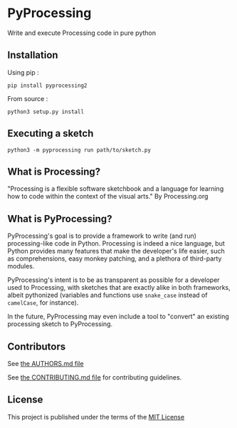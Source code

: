 # PyProcessing

Write and execute Processing code in pure python

## Installation

Using pip :

`pip install pyprocessing2`

From source :

`python3 setup.py install`

## Executing a sketch

`python3 -m pyprocessing run path/to/sketch.py`


## What is Processing?

"Processing is a flexible software sketchbook and a language for learning how to code within the context of the visual arts." By Processing.org

## What is PyProcessing?

PyProcessing's goal is to provide a framework to write (and run) processing-like code in Python. Processing is indeed a nice language, but Python provides many features that make the developer's life easier, such as comprehensions, easy monkey patching, and a plethora of third-party modules.

PyProcessing's intent is to be as transparent as possible for a developer used to Processing, with sketches that are exactly alike in both frameworks, albeit pythonized (variables and functions use `snake_case` instead of `camelCase`, for instance).

In the future, PyProcessing may even include a tool to "convert" an existing processing sketch to PyProcessing.

## Contributors

See [the AUTHORS.md file](../blob/master/AUTHORS.md)

See [the CONTRIBUTING.md file](../blob/master/CONTRIBUTING.md) for contributing guidelines.

## License

This project is published under the terms of the [MIT License](../blob/master/LICENSE)
